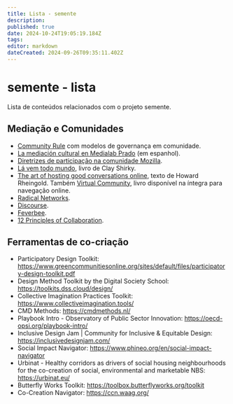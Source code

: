 ```yaml
---
title: Lista - semente
description: 
published: true
date: 2024-10-24T19:05:19.184Z
tags: 
editor: markdown
dateCreated: 2024-09-26T09:35:11.402Z
---
```


# semente - lista

Lista de conteúdos relacionados com o projeto semente.

## Mediação e Comunidades

- [Community Rule](/recursos/community-rule) com modelos de governança em comunidade.
- [La mediación cultural en Medialab Prado](/recursos/mediacion-cultural-medialab-prado) (em espanhol).
- [Diretrizes de participação na comunidade Mozilla](/recursos/diretrizes-participacao-mozilla).
- [Lá vem todo mundo](/recursos/la-vem-todo-mundo), livro de Clay Shirky.
- [The art of hosting good conversations online](/recursos/art-hosting-conversations-online), texto de Howard Rheingold. Também [Virtual Community](/recursos/virtual-community), livro disponível na íntegra para navegação online.
- [Radical Networks](/recursos/radical-networks).
- [Discourse](/recursos/discourse).
- [Feverbee](/recursos/feverbee).
- [12 Principles of Collaboration](/recursos/12-principles-collaboration).


## Ferramentas de co-criação

- Participatory Design Toolkit: https://www.greencommunitiesonline.org/sites/default/files/participatory-design-toolkit.pdf
- Design Method Toolkit by the Digital Society School: https://toolkits.dss.cloud/design/
- Collective Imagination Practices Toolkit: https://www.collectiveimagination.tools/
- CMD Methods: https://cmdmethods.nl/
- Playbook Intro - Observatory of Public Sector Innovation: https://oecd-opsi.org/playbook-intro/
- Inclusive Design Jam | Community for Inclusive & Equitable Design: https://inclusivedesignjam.com/
- Social Impact Navigator: https://www.phineo.org/en/social-impact-navigator
- Urbinat - Healthy corridors as drivers of social housing neighbourhoods for the co-creation of social, environmental and marketable NBS: https://urbinat.eu/
- Butterfly Works Toolkit: https://toolbox.butterflyworks.org/toolkit
- Co-Creation Navigator: https://ccn.waag.org/
